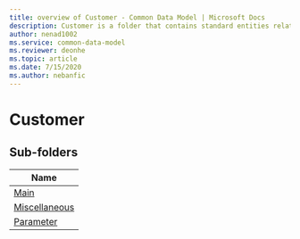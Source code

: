 ```yaml
---
title: overview of Customer - Common Data Model | Microsoft Docs
description: Customer is a folder that contains standard entities related to the Common Data Model.
author: nenad1002
ms.service: common-data-model
ms.reviewer: deonhe
ms.topic: article
ms.date: 7/15/2020
ms.author: nebanfic
---
```


# Customer


## Sub-folders

|Name|
|---|
|[Main](Main/overview.md)|
|[Miscellaneous](Miscellaneous/overview.md)|
|[Parameter](Parameter/overview.md)|



